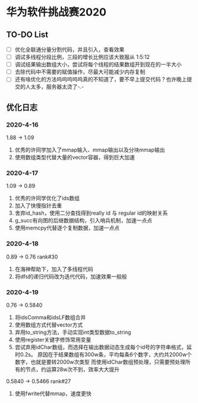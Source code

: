 # 华为软件挑战赛2020

## TO-DO List

 - [ ] 优化全联通分量分割代码，并且引入，查看效果
 - [ ] 调试多线程分段比例，三段的增长比例应该大致服从 1:5:12
 - [ ] 调试结果输出数组大小，尝试将每个线程的结果数组开到现在的一半大小
 - [ ] 去除代码中不需要的赋值操作，尽最大可能减少内存复制
 - [ ] 还有啥优化的方法呜呜呜呜呜真的不知道了，要不早上提交代码？也许晚上提交的人太多，服务器太烫了-.-

## 优化日志

### 2020-4-16

1.88 -> 1.09

1. 优秀的许同学加入了mmap输入、mmap输出以及分块mmap输出
2. 使用数组类型代替大量的vector容器，得到巨大加速

### 2020-4-17

1.09 -> 0.89

1. 优秀的许同学优化了ids数组
2. 加入了快慢指针去重
3. 舍弃id_hash，使用二分查找得到really id 与 regular id的映射关系
4. g_succ有向图的后继数据结构，引入哨兵机制，加速一点点
5. 使用memcpy代替逐个复制数据，加速一点点

### 2020-4-18

0.89 -> 0.76 rank#30

1. 在海神帮助下，加入了多线程代码
2. 将dfs的递归代码改为迭代代码，加速效果一般般

### 2020-4-19

0.76 -> 0.5840

1. 将idsComma和idsLF数组合并
2. 使用数组方式代替vector方式
3. 弃用to_string方法，手动实现int类型数据to_string
4. 使用register关键字修饰常用变量
5. 尝试弃用idChar数组，而选择在输出数据动态生成每个id号的字符串格式，延时0.2s。
    原因在于结果数组有300w条，平均每条6个数字，大约共2000w个数字，也就是要转2000w次类型
    而使用idChar数组预处理，只需要预处理所有的节点，约运算28w次不到，效率大大提升

0.5840 -> 0.5466 rank#27

1. 使用fwrite代替mmap，速度更快
